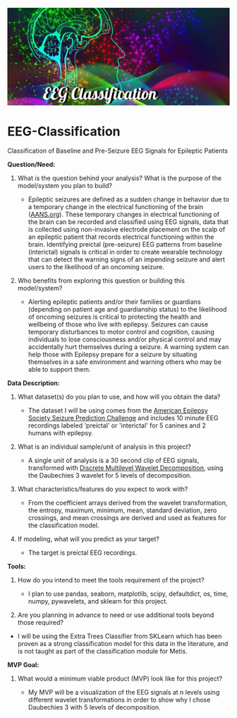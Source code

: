 ![Banner](https://github.com/CeliaSagas/EEG-Classification/blob/ea04509c7d718a20ba113980dbb6475299d47efe/img/EEG%20Class.jpg)



# EEG-Classification
Classification of Baseline and Pre-Seizure EEG Signals for Epileptic Patients




**Question/Need:**

1. What is the question behind your analysis? What is the purpose of the model/system you plan to build?

      - Epileptic seizures are defined as a sudden change in behavior due to a temporary change in the electrical functioning of the brain ([AANS.org](https://www.aans.org/en/Patients/Neurosurgical-Conditions-and-Treatments/Epilepsy#:~:text=Epilepsy%20is%20a%20disorder%20of,impulses%20in%20an%20orderly%20pattern.)). These temporary changes in electrical functioning of the brain can be recorded and classified using EEG signals, data that is collected using non-invasive electrode placement on the scalp of an epileptic patient that records electrical functioning within the brain. Identifying preictal (pre-seizure) EEG patterns from baseline (interictal) signals is critical in order to create wearable technology that can detect the warning signs of an impending seizure and alert users to the likelihood of an oncoming seizure.




2. Who benefits from exploring this question or building this model/system?

    - Alerting epileptic patients and/or their families or guardians (depending on patient age and guardianship status) to the likelihood of oncoming seizures is critical to protecting the health and wellbeing of those who live with epilepsy. Seizures can cause temporary disturbances to motor control and  cognition, causing individuals to lose consciousness and/or physical control and may accidentally hurt themselves during a seizure. A warning system can help those with Epilepsy prepare for a seizure by situating themselves in a safe environment and warning others who may be able to support them.



**Data Description:**

1. What dataset(s) do you plan to use, and how will you obtain the data?

    - The dataset I will be using comes from the [American Epilepsy Society Seizure Prediction Challenge](https://www.kaggle.com/c/seizure-prediction/overview) and includes 10 minute EEG recordings labeled 'preictal' or 'interictal' for 5 canines and 2 humans with epilepsy.

2. What is an individual sample/unit of analysis in this project?

    - A single unit of analysis is a 30 second clip of EEG signals, transformed with [Discrete Multilevel Wavelet Decomposition](https://pywavelets.readthedocs.io/en/latest/ref/dwt-discrete-wavelet-transform.html), using the Daubechies 3 wavelet for 5 levels of decomposition.




3. What characteristics/features do you expect to work with?

    - From the coefficient arrays derived from the wavelet transformation, the entropy, maximum, minimum, mean, standard deviation, zero crossings, and mean crossings are derived and used as features for the classification model.


4. If modeling, what will you predict as your target?

    - The target is preictal EEG recordings.



**Tools:**

1. How do you intend to meet the tools requirement of the project?

    - I plan to use pandas, seaborn, matplotlib, scipy, defaultdict, os, time, numpy, pywavelets, and sklearn for this project.

2. Are you planning in advance to need or use additional tools beyond those required?

  - I will be using the Extra Trees Classifier from SKLearn which has been proven as a strong classification model for this data in the literature, and is not taught as part of the classification module for Metis.



**MVP Goal:**

1. What would a minimum viable product (MVP) look like for this project?

    - My MVP will be a visualization of the EEG signals at n levels using different wavelet transformations in order to show why I chose Daubechies 3 with 5 levels of decomposition.
